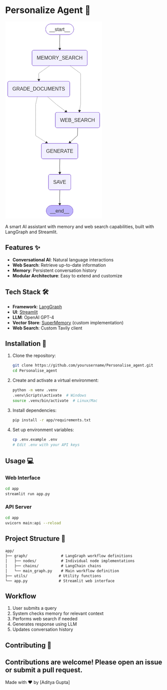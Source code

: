 # Personalize Agent 🤖

![Workflow Graph](https://github.com/adi9336/Personalise_Agent/blob/master/Desktop/langchain/Personalise_agent/graph.png)

A smart AI assistant with memory and web search capabilities, built with LangGraph and Streamlit.

## Features ✨

- **Conversational AI**: Natural language interactions
- **Web Search**: Retrieve up-to-date information
- **Memory**: Persistent conversation history
- **Modular Architecture**: Easy to extend and customize

## Tech Stack 🛠️

- **Framework**: [LangGraph](https://langchain-ai.github.io/langgraph/)
- **UI**: [Streamlit](https://streamlit.io/)
- **LLM**: OpenAI GPT-4
- **Vector Store**: [SuperMemory](https://www.google.com/url?sa=t&source=web&rct=j&opi=89978449&url=https://supermemory.ai/&ved=2ahUKEwjh1KfQ2qiQAxXCSmwGHdGCKmwQFnoECB0QAQ&sqi=2&usg=AOvVaw2bVeuTJ9gGnaoyxJnbctSy) (custom implementation)
- **Web Search**: Custom Tavily client

## Installation 🚀

1. Clone the repository:
   ```bash
   git clone https://github.com/yourusername/Personalise_agent.git
   cd Personalise_agent
   ```

2. Create and activate a virtual environment:
   ```bash
   python -m venv .venv
   .venv\Scripts\activate  # Windows
   source .venv/bin/activate  # Linux/Mac
   ```

3. Install dependencies:
   ```bash
   pip install -r app/requirements.txt
   ```

4. Set up environment variables:
   ```bash
   cp .env.example .env
   # Edit .env with your API keys
   ```

## Usage 💻

### Web Interface
```bash
cd app
streamlit run app.py
```

### API Server
```bash
cd app
uvicorn main:api --reload
```

## Project Structure 📁

```
app/
├── graph/               # LangGraph workflow definitions
│   ├── nodes/           # Individual node implementations
│   ├── chains/          # LangChain chains
│   └── main_graph.py    # Main workflow definition
├── utils/              # Utility functions
└── app.py              # Streamlit web interface
```

## Workflow

1. User submits a query
2. System checks memory for relevant context
3. Performs web search if needed
4. Generates response using LLM
5. Updates conversation history

## Contributing 🤝

Contributions are welcome! Please open an issue or submit a pull request.
---

Made with ❤️ by [Aditya Gupta]
